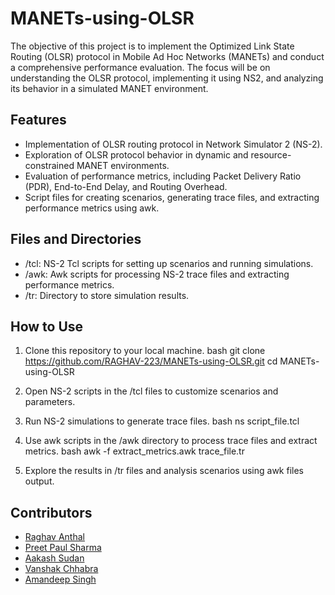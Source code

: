 # MANETs-using-OLSR
 The objective of this project is to implement the Optimized Link State Routing (OLSR) protocol in Mobile Ad Hoc Networks (MANETs) and conduct a comprehensive performance evaluation. The focus will be on understanding the OLSR protocol, implementing it using NS2, and analyzing its behavior in a simulated MANET environment.

## Features

- Implementation of OLSR routing protocol in Network Simulator 2 (NS-2).
- Exploration of OLSR protocol behavior in dynamic and resource-constrained MANET environments.
- Evaluation of performance metrics, including Packet Delivery Ratio (PDR), End-to-End Delay, and Routing Overhead.
- Script files for creating scenarios, generating trace files, and extracting performance metrics using awk.

## Files and Directories

- /tcl: NS-2 Tcl scripts for setting up scenarios and running simulations.
- /awk: Awk scripts for processing NS-2 trace files and extracting performance metrics.
- /tr: Directory to store simulation results.

## How to Use

1. Clone this repository to your local machine.
   bash
   git clone https://github.com/RAGHAV-223/MANETs-using-OLSR.git
   cd MANETs-using-OLSR

2. Open NS-2 scripts in the /tcl files to customize scenarios and parameters.

3. Run NS-2 simulations to generate trace files.
   bash
   ns script_file.tcl

4. Use awk scripts in the /awk directory to process trace files and extract metrics.
   bash
   awk -f extract_metrics.awk trace_file.tr

5. Explore the results in /tr files and analysis scenarios using awk files output.

## Contributors

- [Raghav Anthal](https://github.com/RAGHAV-223)
- [Preet Paul Sharma](https://github.com/NOBODY1819)
- [Aakash Sudan](https://github.com/AakashSudan)
- [Vanshak Chhabra](https://github.com/Vanshak77)
- [Amandeep Singh](https://github.com/Amandeep208)
